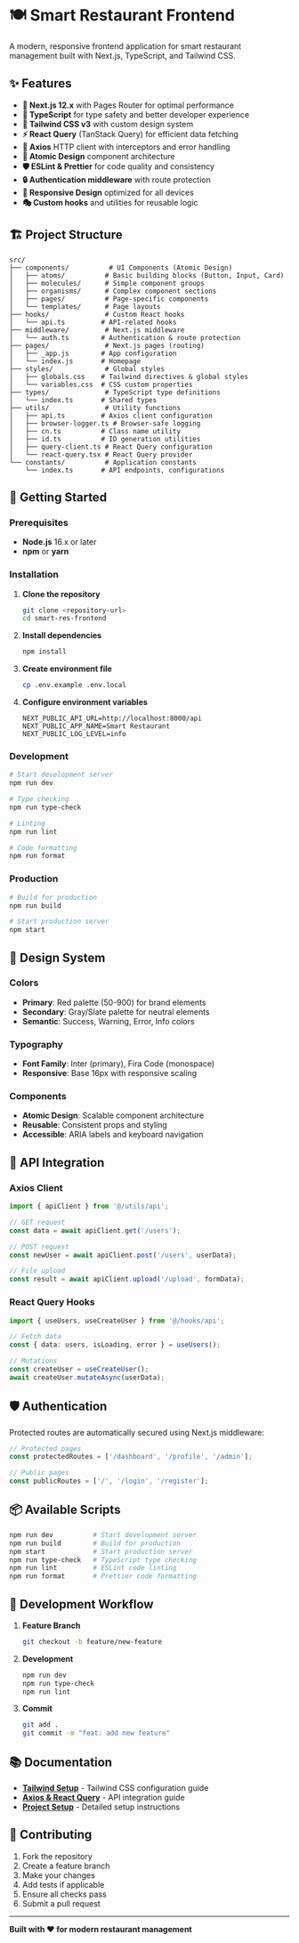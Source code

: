 # 🍽️ Smart Restaurant Frontend

A modern, responsive frontend application for smart restaurant management built with Next.js, TypeScript, and Tailwind CSS.

## ✨ Features

- **🚀 Next.js 12.x** with Pages Router for optimal performance
- **📘 TypeScript** for type safety and better developer experience
- **🎨 Tailwind CSS v3** with custom design system
- **⚡ React Query** (TanStack Query) for efficient data fetching
- **🔧 Axios** HTTP client with interceptors and error handling
- **🧩 Atomic Design** component architecture
- **🛡️ ESLint & Prettier** for code quality and consistency
- **🔒 Authentication middleware** with route protection
- **📱 Responsive Design** optimized for all devices
- **🎭 Custom hooks** and utilities for reusable logic

## 🏗️ Project Structure

```
src/
├── components/          # UI Components (Atomic Design)
│   ├── atoms/          # Basic building blocks (Button, Input, Card)
│   ├── molecules/      # Simple component groups
│   ├── organisms/      # Complex component sections
│   ├── pages/          # Page-specific components
│   └── templates/      # Page layouts
├── hooks/              # Custom React hooks
│   └── api.ts         # API-related hooks
├── middleware/         # Next.js middleware
│   └── auth.ts        # Authentication & route protection
├── pages/              # Next.js pages (routing)
│   ├── _app.js        # App configuration
│   └── index.js       # Homepage
├── styles/             # Global styles
│   ├── globals.css    # Tailwind directives & global styles
│   └── variables.css  # CSS custom properties
├── types/              # TypeScript type definitions
│   └── index.ts       # Shared types
├── utils/              # Utility functions
│   ├── api.ts         # Axios client configuration
│   ├── browser-logger.ts # Browser-safe logging
│   ├── cn.ts          # Class name utility
│   ├── id.ts          # ID generation utilities
│   ├── query-client.ts # React Query configuration
│   └── react-query.tsx # React Query provider
└── constants/          # Application constants
    └── index.ts       # API endpoints, configurations
```

## 🚀 Getting Started

### Prerequisites

- **Node.js** 16.x or later
- **npm** or **yarn**

### Installation

1. **Clone the repository**

   ```bash
   git clone <repository-url>
   cd smart-res-frontend
   ```

2. **Install dependencies**

   ```bash
   npm install
   ```

3. **Create environment file**

   ```bash
   cp .env.example .env.local
   ```

4. **Configure environment variables**
   ```env
   NEXT_PUBLIC_API_URL=http://localhost:8000/api
   NEXT_PUBLIC_APP_NAME=Smart Restaurant
   NEXT_PUBLIC_LOG_LEVEL=info
   ```

### Development

```bash
# Start development server
npm run dev

# Type checking
npm run type-check

# Linting
npm run lint

# Code formatting
npm run format
```

### Production

```bash
# Build for production
npm run build

# Start production server
npm start
```

## 🎨 Design System

### Colors

- **Primary**: Red palette (50-900) for brand elements
- **Secondary**: Gray/Slate palette for neutral elements
- **Semantic**: Success, Warning, Error, Info colors

### Typography

- **Font Family**: Inter (primary), Fira Code (monospace)
- **Responsive**: Base 16px with responsive scaling

### Components

- **Atomic Design**: Scalable component architecture
- **Reusable**: Consistent props and styling
- **Accessible**: ARIA labels and keyboard navigation

## 🔧 API Integration

### Axios Client

```typescript
import { apiClient } from '@/utils/api';

// GET request
const data = await apiClient.get('/users');

// POST request
const newUser = await apiClient.post('/users', userData);

// File upload
const result = await apiClient.upload('/upload', formData);
```

### React Query Hooks

```typescript
import { useUsers, useCreateUser } from '@/hooks/api';

// Fetch data
const { data: users, isLoading, error } = useUsers();

// Mutations
const createUser = useCreateUser();
await createUser.mutateAsync(userData);
```

## 🛡️ Authentication

Protected routes are automatically secured using Next.js middleware:

```typescript
// Protected pages
const protectedRoutes = ['/dashboard', '/profile', '/admin'];

// Public pages
const publicRoutes = ['/', '/login', '/register'];
```

## 📦 Available Scripts

```bash
npm run dev          # Start development server
npm run build        # Build for production
npm start            # Start production server
npm run type-check   # TypeScript type checking
npm run lint         # ESLint code linting
npm run format       # Prettier code formatting
```

## 🔄 Development Workflow

1. **Feature Branch**

   ```bash
   git checkout -b feature/new-feature
   ```

2. **Development**

   ```bash
   npm run dev
   npm run type-check
   npm run lint
   ```

3. **Commit**
   ```bash
   git add .
   git commit -m "feat: add new feature"
   ```

## 📚 Documentation

- **[Tailwind Setup](./TAILWIND-SETUP.md)** - Tailwind CSS configuration guide
- **[Axios & React Query](./AXIOS-REACT-QUERY.md)** - API integration guide
- **[Project Setup](./SETUP.md)** - Detailed setup instructions

## 🤝 Contributing

1. Fork the repository
2. Create a feature branch
3. Make your changes
4. Add tests if applicable
5. Ensure all checks pass
6. Submit a pull request

---

**Built with ❤️ for modern restaurant management**

